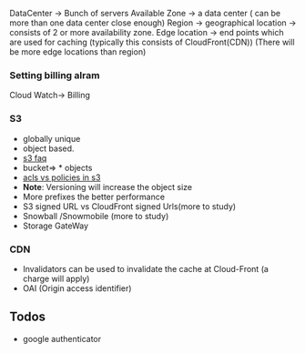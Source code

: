 DataCenter -> Bunch of servers
Available Zone -> a data center ( can be more than one data center close enough)
Region -> geographical location -> consists of 2 or more availability zone.
Edge location -> end points which are used for caching (typically this consists of CloudFront(CDN)) (There will be more edge locations than region)

### Setting billing alram
Cloud Watch-> Billing

### S3
* globally unique
* object based.
* [s3 faq](https://aws.amazon.com/s3/faqs/)
* bucket=> * objects
* [acls vs policies in s3](https://stackoverflow.com/questions/47815526/s3-bucket-policy-vs-access-control-list)
* **Note**: Versioning will increase the object size
* More prefixes the better performance
* S3 signed URL vs CloudFront signed Urls(more to study)
* Snowball /Snowmobile (more to study)
* Storage GateWay
### CDN
* Invalidators can be used to invalidate the cache at Cloud-Front (a charge will apply)
* OAI (Origin access identifier)

## Todos
* google authenticator
